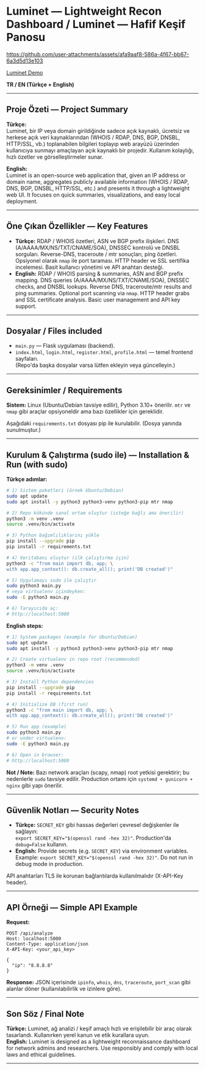 # Luminet — Lightweight Recon Dashboard / Luminet — Hafif Keşif Panosu


https://github.com/user-attachments/assets/afa9aaf8-586a-4f67-bb67-6a3d5d13e103

[Luminet Demo](video/video.mp4)


**TR / EN (Türkçe + English)**

---

## Proje Özeti — Project Summary

**Türkçe:**  
Luminet, bir IP veya domain girildiğinde sadece açık kaynaklı, ücretsiz ve herkese açık veri kaynaklarından (WHOIS / RDAP, DNS, BGP, DNSBL, HTTP/SSL, vb.) toplanabilen bilgileri toplayıp web arayüzü üzerinden kullanıcıya sunmayı amaçlayan açık kaynaklı bir projedir. Kullanım kolaylığı, hızlı özetler ve görselleştirmeler sunar.

**English:**  
Luminet is an open-source web application that, given an IP address or domain name, aggregates publicly available information (WHOIS / RDAP, DNS, BGP, DNSBL, HTTP/SSL, etc.) and presents it through a lightweight web UI. It focuses on quick summaries, visualizations, and easy local deployment.

---

## Öne Çıkan Özellikler — Key Features

- **Türkçe:** RDAP / WHOIS özetleri, ASN ve BGP prefix ilişkileri. DNS (A/AAAA/MX/NS/TXT/CNAME/SOA), DNSSEC kontrolü ve DNSBL sorguları. Reverse-DNS, traceroute / mtr sonuçları, ping özetleri. Opsiyonel olarak `nmap` ile port taraması. HTTP header ve SSL sertifika incelemesi. Basit kullanıcı yönetimi ve API anahtarı desteği.
- **English:** RDAP / WHOIS parsing & summaries, ASN and BGP prefix mapping. DNS queries (A/AAAA/MX/NS/TXT/CNAME/SOA), DNSSEC checks, and DNSBL lookups. Reverse DNS, traceroute/mtr results and ping summaries. Optional port scanning via `nmap`. HTTP header grabs and SSL certificate analysis. Basic user management and API key support.

---

## Dosyalar / Files included
- `main.py` — Flask uygulaması (backend).  
- `index.html`, `login.html`, `register.html`, `profile.html` — temel frontend sayfaları.  
(Repo'da başka dosyalar varsa lütfen ekleyin veya güncelleyin.)

---

## Gereksinimler / Requirements

**Sistem:** Linux (Ubuntu/Debian tavsiye edilir), Python 3.10+ önerilir. `mtr` ve `nmap` gibi araçlar opsiyoneldir ama bazı özellikler için gereklidir.

Aşağıdaki `requirements.txt` dosyası pip ile kurulabilir. (Dosya yanında sunulmuştur.)

---

## Kurulum & Çalıştırma (sudo ile) — Installation & Run (with sudo)

**Türkçe adımlar:**
```bash
# 1) Sistem paketleri (örnek Ubuntu/Debian)
sudo apt update
sudo apt install -y python3 python3-venv python3-pip mtr nmap

# 2) Repo kökünde sanal ortam oluştur (isteğe bağlı ama önerilir)
python3 -m venv .venv
source .venv/bin/activate

# 3) Python bağımlılıklarını yükle
pip install --upgrade pip
pip install -r requirements.txt

# 4) Veritabanı oluştur (ilk çalıştırma için)
python3 -c "from main import db, app; \
with app.app_context(): db.create_all(); print('DB created')"

# 5) Uygulamayı sudo ile çalıştır
sudo python3 main.py
# veya virtualenv içindeyken:
sudo -E python3 main.py

# 6) Tarayıcıda aç:
# http://localhost:5000
```

**English steps:**
```bash
# 1) System packages (example for Ubuntu/Debian)
sudo apt update
sudo apt install -y python3 python3-venv python3-pip mtr nmap

# 2) Create virtualenv in repo root (recommended)
python3 -m venv .venv
source .venv/bin/activate

# 3) Install Python dependencies
pip install --upgrade pip
pip install -r requirements.txt

# 4) Initialize DB (first run)
python3 -c "from main import db, app; \
with app.app_context(): db.create_all(); print('DB created')"

# 5) Run app (example)
sudo python3 main.py
# or under virtualenv:
sudo -E python3 main.py

# 6) Open in browser:
# http://localhost:5000
```

**Not / Note:** Bazı network araçları (scapy, nmap) root yetkisi gerektirir; bu nedenlerle `sudo` tavsiye edilir. Production ortamı için `systemd + gunicorn + nginx` gibi yapı önerilir.

---

## Güvenlik Notları — Security Notes

- **Türkçe:** `SECRET_KEY` gibi hassas değerleri çevresel değişkenler ile sağlayın:  
  `export SECRET_KEY="$(openssl rand -hex 32)"`. Production'da `debug=False` kullanın.
- **English:** Provide secrets (e.g. `SECRET_KEY`) via environment variables. Example: `export SECRET_KEY="$(openssl rand -hex 32)"`. Do not run in debug mode in production.

API anahtarları TLS ile korunan bağlantılarda kullanılmalıdır (X-API-Key header).

---

## API Örneği — Simple API Example

**Request:**
```http
POST /api/analyze
Host: localhost:5000
Content-Type: application/json
X-API-Key: <your_api_key>

{
  "ip": "8.8.8.8"
}
```

**Response:** JSON içerisinde `ipinfo`, `whois`, `dns`, `traceroute`, `port_scan` gibi alanlar döner (kullanılabilirlik ve izinlere göre).

---

## Son Söz / Final Note

**Türkçe:** Luminet, ağ analizi / keşif amaçlı hızlı ve erişilebilir bir araç olarak tasarlandı. Kullanırken yerel kanun ve etik kurallara uyun.  
**English:** Luminet is designed as a lightweight reconnaissance dashboard for network admins and researchers. Use responsibly and comply with local laws and ethical guidelines.

---
